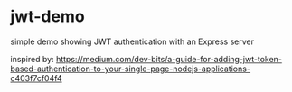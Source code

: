 # jwt-demo
simple demo showing JWT authentication with an Express server

inspired by:
https://medium.com/dev-bits/a-guide-for-adding-jwt-token-based-authentication-to-your-single-page-nodejs-applications-c403f7cf04f4

